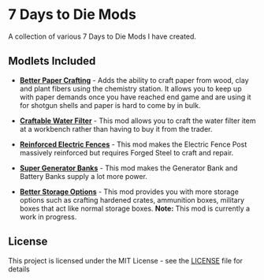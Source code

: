 # 7 Days to Die Mods
A collection of various 7 Days to Die Mods I have created.


## Modlets Included

* [**Better Paper Crafting**](/BetterPaperCrafting/README.md) - Adds the ability to craft paper from wood, clay and plant fibers using the chemistry station. It allows you to keep up with paper demands once you have reached end game and are using it for shotgun shells and paper is hard to come by in bulk.

* [**Craftable Water Filter**](/CraftableWaterFilter/README.md) - This mod allows you to craft the water filter item at a workbench rather than having to buy it from the trader.

* [**Reinforced Electric Fences**](/ReinforcedElectricFences/README.md) - This mod makes the Electric Fence Post massively reinforced but requires Forged Steel to craft and repair.

* [**Super Generator Banks**](/SuperGeneratorBanks/README.md) - This mod makes the Generator Bank and Battery Banks supply a lot more power.

* [**Better Storage Options**](/BetterStorageOptions/README.md) - This mod provides you with more storage options such as crafting hardened crates, ammunition boxes, military boxes that act like normal storage boxes. **Note:** This mod is currently a work in progress.
## License

This project is licensed under the MIT License - see the [LICENSE](LICENSE) file for details